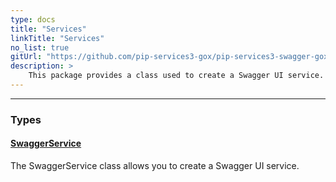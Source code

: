 ```yaml
---
type: docs
title: "Services"
linkTitle: "Services"
no_list: true
gitUrl: "https://github.com/pip-services3-gox/pip-services3-swagger-gox"
description: >
    This package provides a class used to create a Swagger UI service.
---
```

---

<div class="module-body"> 


### Types

#### [SwaggerService](swagger_service)
The SwaggerService class allows you to create a Swagger UI service.


</div>
